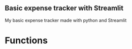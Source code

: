 ## Basic expense tracker with Streamlit
My basic expense tracker made with python and Streamlit

# Functions 
